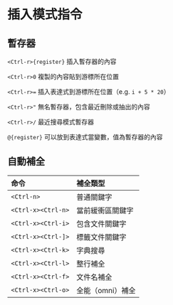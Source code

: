 # 插入模式指令

## 暫存器

`<Ctrl-r>{register}` 插入暫存器的內容

`<Ctrl-r>0` 複製的內容貼到游標所在位置

`<Ctrl-r>=` 插入表達式到游標所在位置（e.g. `i + 5 * 20`）

`<Ctrl-r>"` 無名暫存器，包含最近刪除或抽出的內容

`<Ctrl-r>/` 最近搜尋模式暫存器

`@{register}` 可以放到表達式當變數，值為暫存器的內容

## 自動補全

| 命令 | 補全類型 |
| :--- | :--- |
| `<Ctrl-n>` | 普通關鍵字 |
| `<Ctrl-x><Ctrl-n>` | 當前緩衝區關鍵字 |
| `<Ctrl-x><Ctrl-i>` | 包含文件關鍵字 |
| `<Ctrl-x><Ctrl-]>` | 標籤文件關鍵字 |
| `<Ctrl-x><Ctrl-k>` | 字典搜尋 |
| `<Ctrl-x><Ctrl-l>` | 整行補全 |
| `<Ctrl-x><Ctrl-f>` | 文件名補全 |
| `<Ctrl-x><Ctrl-o>` | 全能（omni）補全 |

